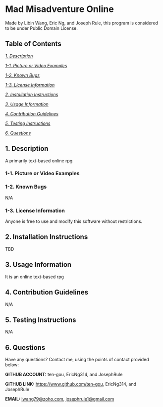 # Mad Misadventure Online
Made by Libin Wang, Eric Ng, and Joseph Rule, this program is considered to be under Public Domain License.

## Table of Contents
[*1. Description*](#1-description)

[*1-1. Picture or Video Examples*](#1-1-picture-or-video-examples)

[*1-2. Known Bugs*](#1-2-known-bugs)

[*1-3. License Information*](#1-3-license-information)

[*2. Installation Instructions*](#2-installation-instructions)

[*3. Usage Information*](#3-usage-information)

[*4. Contribution Guidelines*](#4-contribution-guidelines)

[*5. Testing Instructions*](#5-testing-instructions)

[*6. Questions*](#6-questions)


## 1. Description
A primarily text-based online rpg

### 1-1. Picture or Video Examples

### 1-2. Known Bugs
N/A

### 1-3. License Information
Anyone is free to use and modify this software without restrictions.

## 2. Installation Instructions
TBD

## 3. Usage Information
It is an online text-based rpg

## 4. Contribution Guidelines
N/A

## 5. Testing Instructions
N/A

## 6. Questions
Have any questions? Contact me, using the points of contact provided below:

**GITHUB ACCOUNT:** ten-gou, EricNg314, and JosephRule

**GITHUB LINK:** https://www.github.com/ten-gou, EricNg314, and JosephRule

**EMAIL:** lwang79@zoho.com, josephrule1@gmail.com
    
